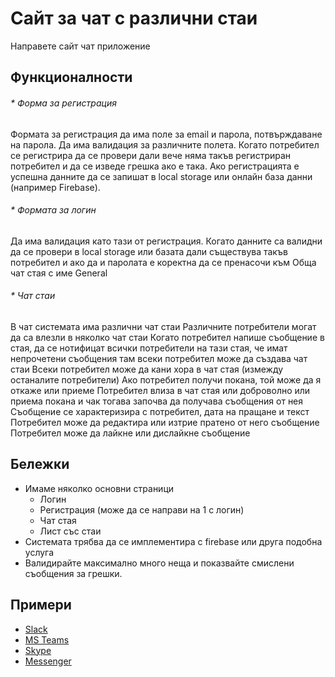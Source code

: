 # Сайт за чат с различни стаи
Направете сайт чат приложение

## Функционалности

###### * Форма за регистрация
Формата за регистрация да има поле за email и парола, потвърждаване на парола. Да има валидация за различните полета. Когато потребител се регистрира да се провери дали вече няма такъв регистриран потребител и да се изведе грешка ако е така. Ако регистрацията е успешна данните да се запишат в local storage или онлайн база данни (например Firebase).

###### * Формата за логин
Да има валидация като тази от регистрация. Когато данните са валидни да се провери в local storage или базата дали съществува такъв потребител и ако да и паролата е коректна да се пренасочи към Обща чат стая с име General

###### * Чат стаи
В чат системата има различни чат стаи
Различните потребители могат да са влезли в няколко чат стаи
Когато потребител напише съобщение в стая, да се нотифицат всички потребители на тази стая, че имат непрочетени съобщения там всеки потребител може да създава чат стаи
Всеки потребител може да кани хора в чат стая (измежду останалите потребители)
Ако потребител получи покана, той може да я откаже или приеме
Потребител влиза в чат стая или доброволно или приема покана и чак тогава започва да получава съобщения от нея
Съобщение се характеризира с потребител, дата на пращане и текст
Потребител може да редактира или изтрие пратено от него съобщение
Потребител може да лайкне или дислайкне съобщение
## Бележки
* Имаме няколко основни страници
   * Логин
   * Регистрация (може да се направи на 1 с логин)
   * Чат стая
   * Лист със стаи
* Системата трябва да се имплементира с firebase или друга подобна услуга
* Валидирайте максимално много неща и показвайте смислени съобщения за грешки.

## Примери
   * [Slack](https://slack.com/)
   * [MS Teams](https://www.microsoft.com/bg-bg/microsoft-teams/group-chat-software/)
   * [Skype](https://www.skype.com/en/)
   * [Messenger](https://www.messenger.com/)